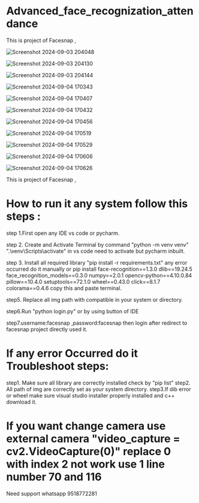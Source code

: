 # Advanced_face_recognization_attendance
This is project of Facesnap ,

![Screenshot 2024-09-03 204048](https://github.com/user-attachments/assets/6162b78d-6395-49b0-b1c5-85018420d193)

![Screenshot 2024-09-03 204130](https://github.com/user-attachments/assets/644c4ba0-7281-46cc-90d7-f80090f798ae)

![Screenshot 2024-09-03 204144](https://github.com/user-attachments/assets/17ded56c-7efa-4356-b357-574454c9a838)

![Screenshot 2024-09-04 170343](https://github.com/user-attachments/assets/310c8f89-8d40-455c-8803-7887ccde7291)

![Screenshot 2024-09-04 170407](https://github.com/user-attachments/assets/cb52aa1a-8d88-4437-a9fc-4521ab070dc2)

![Screenshot 2024-09-04 170432](https://github.com/user-attachments/assets/91a0b608-7f21-4778-bebe-89571dff1244)

![Screenshot 2024-09-04 170456](https://github.com/user-attachments/assets/118a94e9-9a93-4f7f-aac5-9214be4a8625)

![Screenshot 2024-09-04 170519](https://github.com/user-attachments/assets/19a20108-2a7a-4ff5-a80d-784fde1059ea)

![Screenshot 2024-09-04 170529](https://github.com/user-attachments/assets/0e0d5216-3ac8-4a8d-9572-aececf6d9ea3)

![Screenshot 2024-09-04 170606](https://github.com/user-attachments/assets/24516a61-d500-4a37-8366-0a22dd6b24a9)

![Screenshot 2024-09-04 170626](https://github.com/user-attachments/assets/00d25663-4a1e-4b36-859b-a6ad75416c3a)



This is project of Facesnap ,
# How to run it any system  follow this steps :
 step 1.First open any IDE vs code or pycharm.
 
 step 2. Create and Activate  Terminal  by command "python -m venv venv"   ".\venv\Scripts\activate"
 in vs code need to activate but pycharm inbuilt.
 
 step 3. Install all required library "pip install -r requirements.txt" any error occurred do it manually or 
pip install face-recognition==1.3.0 dlib==19.24.5 face_recognition_models==0.3.0 numpy==2.0.1 opencv-python==4.10.0.84 pillow==10.4.0 setuptools==72.1.0 wheel==0.43.0 click==8.1.7 colorama==0.4.6
copy this and paste terminal.

 step5. Replace all img path with compatible in your system or directory.
 
 step6.Run "python login.py" or  by using button of IDE 
 
 step7.username:facesnap  ,password:facesnap then login after redirect to facesnap project directly used it.
   
# If any error Occurred do it Troubleshoot steps:
step1. Make sure all library are correctly installed check by "pip list"
step2. All path of img are correctly set as your system directory.
step3.If dib error or wheel make sure visual studio installer properly
installed  and c++ download it. 
# If you want change camera use external camera "video_capture = cv2.VideoCapture(0)" replace 0 with index 2 not work use 1 line number 70 and 116    
Need support whatsapp 9518772281
